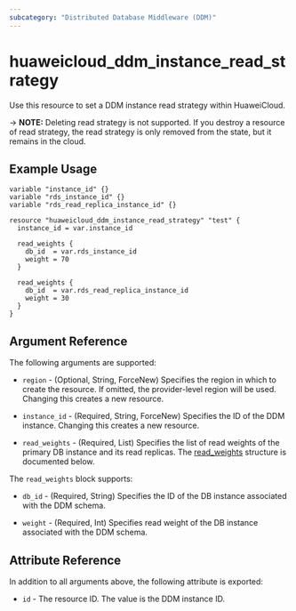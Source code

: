 ```yaml
---
subcategory: "Distributed Database Middleware (DDM)"
---
```


# huaweicloud_ddm_instance_read_strategy

Use this resource to set a DDM instance read strategy within HuaweiCloud.

-> **NOTE:** Deleting read strategy is not supported. If you destroy a resource of read strategy,
the read strategy is only removed from the state, but it remains in the cloud.

## Example Usage

```hcl
variable "instance_id" {}
variable "rds_instance_id" {}
variable "rds_read_replica_instance_id" {}

resource "huaweicloud_ddm_instance_read_strategy" "test" {
  instance_id = var.instance_id

  read_weights {
    db_id  = var.rds_instance_id
    weight = 70
  }

  read_weights {
    db_id  = var.rds_read_replica_instance_id
    weight = 30
  }
}
```

## Argument Reference

The following arguments are supported:

* `region` - (Optional, String, ForceNew) Specifies the region in which to create the resource.
  If omitted, the provider-level region will be used. Changing this creates a new resource.

* `instance_id` - (Required, String, ForceNew) Specifies the ID of the DDM instance.
  Changing this creates a new resource.

* `read_weights` - (Required, List) Specifies the list of read weights of the primary DB instance
  and its read replicas. The [read_weights](#ddm_read_weights) structure is documented below.

<a name="ddm_read_weights"></a>
The `read_weights` block supports:

* `db_id` - (Required, String) Specifies the ID of the DB instance associated with the DDM schema.

* `weight` - (Required, Int) Specifies read weight of the DB instance associated with the DDM schema.

## Attribute Reference

In addition to all arguments above, the following attribute is exported:

* `id` - The resource ID. The value is the DDM instance ID.
